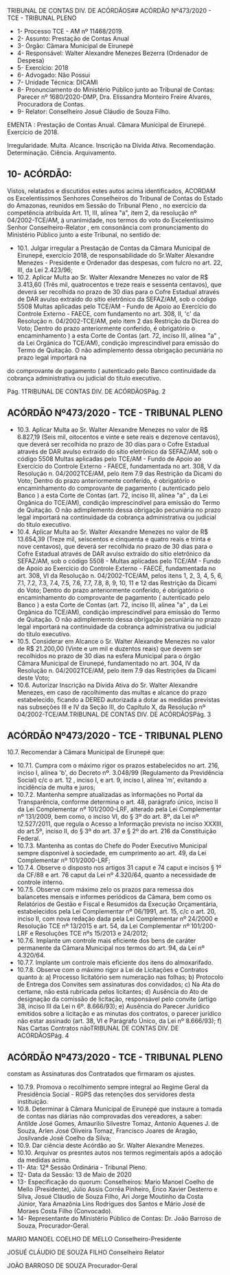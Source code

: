TRIBUNAL DE CONTAS DIV. DE ACÓRDÃOS## ACÓRDÃO Nº473/2020 - TCE - TRIBUNAL PLENO

- 1- Processo TCE - AM nº 11468/2019.
- 2- Assunto: Prestação de Contas Anual
- 3- Órgão: Câmara Municipal de Eirunepé
- 4- Responsável: Walter Alexandre Menezes Bezerra (Ordenador de Despesa)
- 5- Exercício: 2018
- 6- Advogado: Não Possui
- 7- Unidade Técnica: DICAMI
- 8- Pronunciamento  do  Ministério  Público  junto  ao  Tribunal  de  Contas: Parecer  nº 1680/2020-DMP, Dra. Elissandra Monteiro Freire Alvares, Procuradora de Contas.
- 9- Relator: Conselheiro Josué Cláudio de Souza Filho.

EMENTA : Prestação  de  Contas  Anual. Câmara Municipal de Eirunepé. Exercício de 2018.

Irregularidade.  Multa.  Alcance.  Inscrição  na  Dívida Ativa. Recomendação. Determinação. Ciência. Arquivamento.

## 10-  ACÓRDÃO:

Vistos, relatados e discutidos estes autos acima identificados, ACORDAM os Excelentíssimos Senhores Conselheiros do Tribunal de Contas do Estado do Amazonas, reunidos em Sessão do Tribunal Pleno , no exercício da competência atribuída Art. 11, III, alínea "a", item 2, da resolução nº 04/2002-TCE/AM, à unanimidade, nos termos do voto do Excelentíssimo Senhor Conselheiro-Relator , em consonância com pronunciamento do Ministério Público junto a este Tribunal, no sentido de:

- 10.1. Julgar  irregular a  Prestação  de  Contas  da  Câmara  Municipal  de Eirunepé, exercício 2018, de responsabilidade do Sr.Walter Alexandre Menezes - Presidente e Ordenador das despesas, com fulcro no art. 22, III, da Lei 2.423/96;
- 10.2. Aplicar Multa ao Sr. Walter Alexandre Menezes no valor de R$ 3.413,60 (Três mil, quatrocentos e treze reais e sessenta centavos), que deverá ser recolhida  no  prazo  de  30  dias  para  o  Cofre  Estadual  através  de  DAR avulso  extraído  do  sítio  eletrônico  da  SEFAZ/AM,  sob  o  código  5508  Multas aplicadas pelo TCE/AM - Fundo de Apoio ao Exercício do Controle Externo - FAECE, com fundamento no art. 308, II, 'c' da Resolução n. 04/2002-TCE/AM, pelo item 2 das Restrição da Dicrea do Voto; Dentro do prazo anteriormente conferido, é obrigatório o encaminhamento ) a esta Corte de Contas  (art.  72,  inciso  III,  alínea  "a"  ,  da  Lei  Orgânica  do  TCE/AM), condição  imprescindível  para  emissão  do  Termo  de  Quitação.  O  não adimplemento dessa obrigação  pecuniária  no  prazo  legal  importará  na

do comprovante de pagamento ( autenticado pelo Banco continuidade da cobrança administrativa ou judicial do título executivo.

Pág. 1TRIBUNAL DE CONTAS DIV. DE ACÓRDÃOSPág. 2

## ACÓRDÃO Nº473/2020 - TCE - TRIBUNAL PLENO

- 10.3. Aplicar Multa ao Sr. Walter Alexandre Menezes no valor de R$ 6.827,19 (Seis mil, oitocentos e vinte e sete reais e dezenove centavos), que deverá ser recolhida no prazo de 30 dias para o Cofre Estadual através de DAR avulso  extraído  do  sítio  eletrônico  da  SEFAZ/AM,  sob  o  código  5508  Multas aplicadas pelo TCE/AM - Fundo de Apoio ao Exercício do Controle Externo - FAECE, fundamentada no art. 308, V da Resolução n. 04/2002TCE/AM, pelo item 7.9 das Restrição da Dicami do Voto; Dentro do prazo anteriormente conferido, é obrigatório o encaminhamento do comprovante de pagamento ( autenticado pelo Banco ) a esta Corte de Contas  (art.  72,  inciso  III,  alínea  "a"  ,  da  Lei  Orgânica  do  TCE/AM), condição  imprescindível  para  emissão  do  Termo  de  Quitação.  O  não adimplemento dessa obrigação  pecuniária  no  prazo  legal  importará  na continuidade da cobrança administrativa ou judicial do título executivo.
- 10.4. Aplicar Multa ao Sr. Walter Alexandre Menezes no valor de R$ 13.654,39 (Treze mil, seiscentos e cinquenta e quatro reais e trinta e nove centavos), que  deverá  ser  recolhida  no  prazo  de  30  dias  para  o  Cofre  Estadual através de DAR avulso extraído do sítio eletrônico da SEFAZ/AM, sob o código  5508  -  Multas  aplicadas  pelo  TCE/AM  -  Fundo  de  Apoio  ao Exercício do Controle Externo - FAECE, fundamentada no art. 308, VI da Resolução n. 04/2002-TCE/AM, pelos itens 1, 2, 3, 4, 5, 6, 7.1, 7.2, 7.3, 7.4, 7.5, 7.6, 7.7, 7.8, 8, 9, 10, 11 e 12 das Restrição da Dicami do Voto; Dentro do prazo anteriormente conferido, é obrigatório o encaminhamento do comprovante de pagamento ( autenticado pelo Banco ) a esta Corte de Contas  (art.  72,  inciso  III,  alínea  "a"  ,  da  Lei  Orgânica  do  TCE/AM), condição  imprescindível  para  emissão  do  Termo  de  Quitação.  O  não adimplemento dessa obrigação  pecuniária  no  prazo  legal  importará  na continuidade da cobrança administrativa ou judicial do título executivo.
- 10.5. Considerar em Alcance o Sr. Walter Alexandre Menezes no valor de R$ 21.200,00 (Vinte e um mil e duzentos reais) que devem ser recolhidos no prazo de 30 dias na esfera Municipal para o órgão Câmara Municipal de Eirunepé,  fundamentado  no  art.  304,  IV  da  Resolução  n.  04/2002TCE/AM, pelo item 7.9 das Restrições da Dicami deste Voto;
- 10.6. Autorizar Inscrição na Dívida Ativa do Sr. Walter Alexandre Menezes, em  caso  de  racolhimento  das  multas  e  alcance  do  prazo estabelecido, ficando a DERED autorizada a dotar as medidas previstas nas  subseções III  e  IV  da  Seção  III,  do  Capítulo  X,  da  Resolução  nº 04/2002-TCE/AM.TRIBUNAL DE CONTAS DIV. DE ACÓRDÃOSPág. 3

## ACÓRDÃO Nº473/2020 - TCE - TRIBUNAL PLENO

10.7. Recomendar à Câmara Municipal de Eirunepé que:

- 10.7.1. Cumpra com o máximo rigor os prazos estabelecidos no art. 216, inciso I, alínea 'b', do Decreto nº. 3.048/99 (Regulamento da Previdência Social) c/c o art. 12 , inciso I, e art. 9, inciso I, alínea 'm', evitando a incidência de multa e juros;
- 10.7.2. Mantenha sempre atualizadas as informações no Portal da Transparência,  conforme  determina  o  art.  48,  parágrafo único,  inciso  II  da  Lei  Complementar  nº  101/2000-LRF, alterado pela Lei Complementar nº 131/2009, bem como, o inciso VI, do § 3º do art. 8º, da Lei nº 12.527/2011, que regula o Acesso a Informação prevista no inciso XXXIII, do art.5º, inciso II, do § 3º do art. 37 e § 2º do art. 216 da Constituição Federal.
- 10.7.3. Mantenha as contas do Chefe do Poder Executivo Municipal sempre disponível à sociedade, em cumprimento ao art. 49, da Lei Complementar nº 101/2000-LRF;
- 10.7.4. Observe  o  disposto  nos  artigos  31  caput  e  74  caput  e incisos  §  1º  da  CF/88  e  art.  76  caput  da  Lei  nº  4.320/64, quanto a necessidade de controle interno.
- 10.7.5. Observe  com  máximo  zelo  os  prazos  para  remessa  dos balancetes mensais e informes periódicos da Câmara, bem como  os  Relatórios  de  Gestão  e  Fiscal  e  Resumidos  da Execução Orçamentária, estabelecidos pela Lei Complementar nº 06/1991, art. 15, c/c o art. 20, inciso II, com nova  redação  dada  pela  Lei  Complementar  nº  24/2000  e Resolução TCE nº 13/2015 e art. 54, da Lei Complementar nº 101/200-LRF e Resoluções TCE nºs 15/2013 e 24/2012;
- 10.7.6. Implante  um  controle  mais  eficiente  dos  bens  de  caráter permanente da Câmara Municipal nos termos do art. 94, da Lei nº 4.320/64.
- 10.7.7. Implante um controle mais eficiente dos itens do almoxarifado.
- 10.7.8. Observe  com  o  máximo  rigor  a  Lei  de  Licitações  e Contratos quanto à: a) Processo licitatório  sem numeração nas  folhas; b) Protocolo  de  Entrega  dos  Convites  sem assinaturas dos convidados; c) Na Ata do certame, não está rubricada pelos licitantes; d) Ausência do Ato de designação da comissão de licitação, responsável pelo convite (artigo 38, inciso  III  da  Lei  n  6º.  8.666/93); e) Ausência  do  Parecer Jurídico emitidos sobre a licitação e as minutas dos contratos, o parecer jurídico não estar assinado (art. 38, VI e Parágrafo Único,  da  Lei  nº  8.666/93); f) Nas  Cartas  Contratos  nãoTRIBUNAL DE CONTAS DIV. DE ACÓRDÃOSPág. 4

## ACÓRDÃO Nº473/2020 - TCE - TRIBUNAL PLENO

constam  as  Assinaturas  dos  Contratados  que  firmaram  os ajustes.

- 10.7.9. Promova o recolhimento sempre integral ao Regime Geral da Presidência Social - RGPS das retenções dos servidores desta instituição.
- 10.8. Determinar à Câmara Municipal de Eirunepé que instaure a tomada de contas nas diárias não comprovadas dos vereadores, a saber: Antilde José Gomes, Amaurilio Silvestre Tomaz, Antonio Aquenes J. de Souza, Arlen José Oliveira Tomaz, Francisco Joares de Aragão, Josilvande José Coelho da Silva;
- 10.9. Dar ciência deste Acórdão ao Sr. Walter Alexandre Menezes.
- 10.10. Arquivar os presntes autos nos termos regimentais após a adoção da medidas acima.
- 11-  Ata: 12ª Sessão Ordinária - Tribunal Pleno.
- 12-  Data da Sessão: 13 de Maio de 2020
- 13-  Especificação do quorum: Conselheiros: Mario Manoel Coelho de Mello (Presidente), Júlio Assis Corrêa Pinheiro, Érico Xavier Desterro e Silva, Josué Cláudio de Souza Filho, Ari Jorge Moutinho da Costa Júnior, Yara Amazônia Lins Rodrigues dos Santos e Mário José de Moraes Costa Filho (Convocado).
- 14-  Representante  do  Ministério  Público  de  Contas: Dr. João  Barroso  de  Souza, Procurador-Geral.

MARIO MANOEL COELHO DE MELLO Conselheiro-Presidente

JOSUÉ CLÁUDIO DE SOUZA FILHO Conselheiro Relator

JOÃO BARROSO DE SOUZA Procurador-Geral